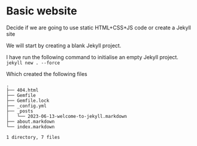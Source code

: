 # Basic website

Decide if we are going to use static HTML+CSS+JS code or create a Jekyll site

We will start by creating a blank Jekyll project.

I have run the following command to initialise an empty Jekyll project.
```jekyll new . --force```

Which created the following files
```
.
├── 404.html
├── Gemfile
├── Gemfile.lock
├── _config.yml
├── _posts
│   └── 2023-06-13-welcome-to-jekyll.markdown
├── about.markdown
└── index.markdown

1 directory, 7 files

```
